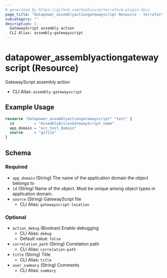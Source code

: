 ```yaml
---
# generated by https://github.com/hashicorp/terraform-plugin-docs
page_title: "datapower_assemblyactiongatewayscript Resource - terraform-provider-datapower"
subcategory: ""
description: |-
  GatewayScript assembly action
  CLI Alias: assembly-gatewayscript
---
```


# datapower_assemblyactiongatewayscript (Resource)

GatewayScript assembly action
  - CLI Alias: `assembly-gatewayscript`

## Example Usage

```terraform
resource "datapower_assemblyactiongatewayscript" "test" {
  id         = "AssemblyActionGatewayScript_name"
  app_domain = "acc_test_domain"
  source     = "gsfile"
}
```

<!-- schema generated by tfplugindocs -->
## Schema

### Required

- `app_domain` (String) The name of the application domain the object belongs to
- `id` (String) Name of the object. Must be unique among object types in application domain.
- `source` (String) GatewayScript file
  - CLI Alias: `gatewayscript-location`

### Optional

- `action_debug` (Boolean) Enable debugging
  - CLI Alias: `debug`
  - Default value: `false`
- `correlation_path` (String) Correlation path
  - CLI Alias: `correlation-path`
- `title` (String) Title
  - CLI Alias: `title`
- `user_summary` (String) Comments
  - CLI Alias: `summary`
